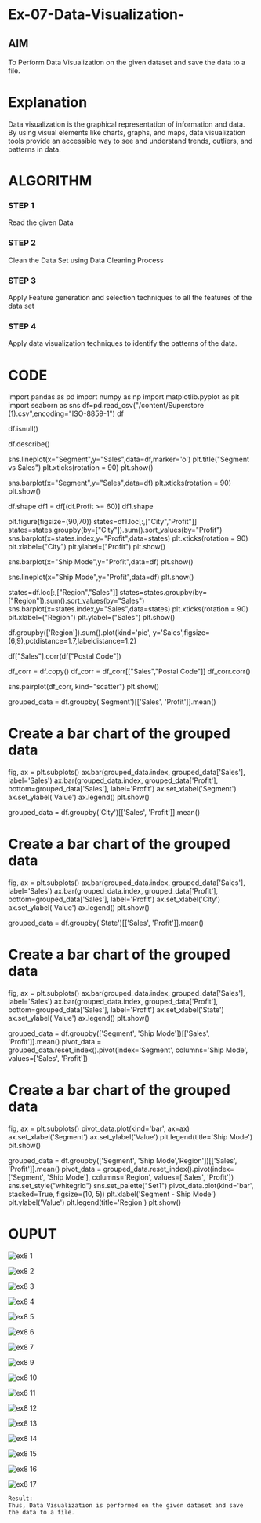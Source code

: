 # Ex-07-Data-Visualization-

## AIM
To Perform Data Visualization on the given dataset and save the data to a file. 

# Explanation
Data visualization is the graphical representation of information and data. By using visual elements like charts, graphs, and maps, data visualization tools provide an accessible way to see and understand trends, outliers, and patterns in data.

# ALGORITHM
### STEP 1
Read the given Data
### STEP 2
Clean the Data Set using Data Cleaning Process
### STEP 3
Apply Feature generation and selection techniques to all the features of the data set
### STEP 4
Apply data visualization techniques to identify the patterns of the data.


# CODE


import pandas as pd
import numpy as np
import matplotlib.pyplot as plt
import seaborn as sns
df=pd.read_csv("/content/Superstore (1).csv",encoding="ISO-8859-1")
df


df.isnull()


df.describe()

sns.lineplot(x="Segment",y="Sales",data=df,marker='o')
plt.title("Segment vs Sales")
plt.xticks(rotation = 90)
plt.show()

sns.barplot(x="Segment",y="Sales",data=df)
plt.xticks(rotation = 90)
plt.show()

df.shape
df1 = df[(df.Profit >= 60)]
df1.shape

plt.figure(figsize=(90,70))
states=df1.loc[:,["City","Profit"]]
states=states.groupby(by=["City"]).sum().sort_values(by="Profit")
sns.barplot(x=states.index,y="Profit",data=states)
plt.xticks(rotation = 90)
plt.xlabel=("City")
plt.ylabel=("Profit")
plt.show()

sns.barplot(x="Ship Mode",y="Profit",data=df)
plt.show()

sns.lineplot(x="Ship Mode",y="Profit",data=df)
plt.show()

states=df.loc[:,["Region","Sales"]]
states=states.groupby(by=["Region"]).sum().sort_values(by="Sales")
sns.barplot(x=states.index,y="Sales",data=states)
plt.xticks(rotation = 90)
plt.xlabel=("Region")
plt.ylabel=("Sales")
plt.show()

df.groupby(['Region']).sum().plot(kind='pie', y='Sales',figsize=(6,9),pctdistance=1.7,labeldistance=1.2)

df["Sales"].corr(df["Postal Code"])

df_corr = df.copy()
df_corr = df_corr[["Sales","Postal Code"]]
df_corr.corr()

sns.pairplot(df_corr, kind="scatter")
plt.show()

grouped_data = df.groupby('Segment')[['Sales', 'Profit']].mean()
# Create a bar chart of the grouped data
fig, ax = plt.subplots()
ax.bar(grouped_data.index, grouped_data['Sales'], label='Sales')
ax.bar(grouped_data.index, grouped_data['Profit'], bottom=grouped_data['Sales'], label='Profit')
ax.set_xlabel('Segment')
ax.set_ylabel('Value')
ax.legend()
plt.show()

grouped_data = df.groupby('City')[['Sales', 'Profit']].mean()
# Create a bar chart of the grouped data
fig, ax = plt.subplots()
ax.bar(grouped_data.index, grouped_data['Sales'], label='Sales')
ax.bar(grouped_data.index, grouped_data['Profit'], bottom=grouped_data['Sales'], label='Profit')
ax.set_xlabel('City')
ax.set_ylabel('Value')
ax.legend()
plt.show()

grouped_data = df.groupby('State')[['Sales', 'Profit']].mean()
# Create a bar chart of the grouped data
fig, ax = plt.subplots()
ax.bar(grouped_data.index, grouped_data['Sales'], label='Sales')
ax.bar(grouped_data.index, grouped_data['Profit'], bottom=grouped_data['Sales'], label='Profit')
ax.set_xlabel('State')
ax.set_ylabel('Value')
ax.legend()
plt.show()

grouped_data = df.groupby(['Segment', 'Ship Mode'])[['Sales', 'Profit']].mean()
pivot_data = grouped_data.reset_index().pivot(index='Segment', columns='Ship Mode', values=['Sales', 'Profit'])
# Create a bar chart of the grouped data
fig, ax = plt.subplots()
pivot_data.plot(kind='bar', ax=ax)
ax.set_xlabel('Segment')
ax.set_ylabel('Value')
plt.legend(title='Ship Mode')
plt.show()

grouped_data = df.groupby(['Segment', 'Ship Mode','Region'])[['Sales', 'Profit']].mean()
pivot_data = grouped_data.reset_index().pivot(index=['Segment', 'Ship Mode'], columns='Region', values=['Sales', 'Profit'])
sns.set_style("whitegrid")
sns.set_palette("Set1")
pivot_data.plot(kind='bar', stacked=True, figsize=(10, 5))
plt.xlabel('Segment - Ship Mode')
plt.ylabel('Value')
plt.legend(title='Region')
plt.show()



# OUPUT

![ex8 1](https://github.com/Bala1511/Ex-08-Data-Visualization-/assets/118680410/e9cdbdfe-bbbc-40af-903d-cf0e37e54234)

![ex8 2](https://github.com/Bala1511/Ex-08-Data-Visualization-/assets/118680410/8a79c0a5-41ed-4bf7-bf6c-4ff53ad46a33)

![ex8 3](https://github.com/Bala1511/Ex-08-Data-Visualization-/assets/118680410/0235ae31-4e67-4f8b-a42e-4cf40201baba)

![ex8 4](https://github.com/Bala1511/Ex-08-Data-Visualization-/assets/118680410/d52ac472-9abe-48f0-b07e-b1c227c5a52c)

![ex8 5](https://github.com/Bala1511/Ex-08-Data-Visualization-/assets/118680410/6f1ca42c-e640-44e3-bd38-a10ab1f7daa6)

![ex8 6](https://github.com/Bala1511/Ex-08-Data-Visualization-/assets/118680410/a9918cfa-2519-43d2-9855-caf6b55cd4a6)

![ex8 7](https://github.com/Bala1511/Ex-08-Data-Visualization-/assets/118680410/b9013e03-2bab-4ec3-8ea7-0433ca957315)

![ex8 9](https://github.com/Bala1511/Ex-08-Data-Visualization-/assets/118680410/f4bc39bb-7d25-4a50-996c-de977de7cf33)

![ex8 10](https://github.com/Bala1511/Ex-08-Data-Visualization-/assets/118680410/a341abb9-f9e8-4418-8e42-a16e83709a00)

![ex8 11](https://github.com/Bala1511/Ex-08-Data-Visualization-/assets/118680410/d3f0cd13-9a5d-4e19-a319-8a067affb296)

![ex8 12](https://github.com/Bala1511/Ex-08-Data-Visualization-/assets/118680410/5890478b-fe32-44a9-bb85-a1e0fea11e72)

![ex8 13](https://github.com/Bala1511/Ex-08-Data-Visualization-/assets/118680410/a8c1be60-9819-4ed8-9950-7bd4741c7735)

![ex8 14](https://github.com/Bala1511/Ex-08-Data-Visualization-/assets/118680410/f14df965-aa86-478a-ad8b-bedb38b4d0c4)

![ex8 15](https://github.com/Bala1511/Ex-08-Data-Visualization-/assets/118680410/b588000c-9005-46a3-b856-c45938bb87f7)

![ex8 16](https://github.com/Bala1511/Ex-08-Data-Visualization-/assets/118680410/1f0f023d-7d19-449e-aeb6-1f6a6a402146)

![ex8 17](https://github.com/Bala1511/Ex-08-Data-Visualization-/assets/118680410/ccf782b2-7fd4-4efb-b8f1-caac692d6fce)
```
Result:
Thus, Data Visualization is performed on the given dataset and save the data to a file.
```
